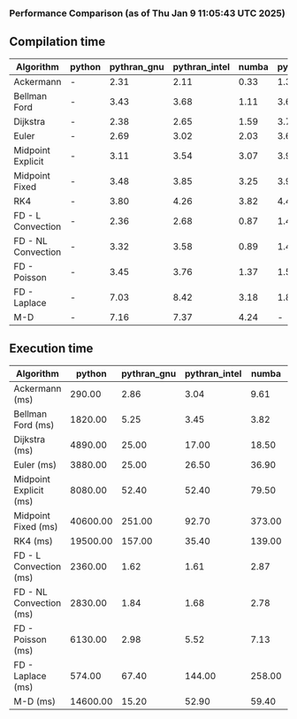 ### Performance Comparison (as of Thu Jan  9 11:05:43 UTC 2025)
## Compilation time
Algorithm                 | python                    | pythran_gnu               | pythran_intel             | numba                     | pyccel_fortran_gnu        | pyccel_c_gnu              | pyccel_fortran_intel      | pyccel_c_intel           
------------------------- | ------------------------- | ------------------------- | ------------------------- | ------------------------- | ------------------------- | ------------------------- | ------------------------- | -------------------------
Ackermann                 | -                         | 2.31                      | 2.11                      | 0.33                      | 1.33                      | 1.30                      | 1.40                      | 1.37                     
Bellman Ford              | -                         | 3.43                      | 3.68                      | 1.11                      | 3.69                      | 3.93                      | 3.79                      | 3.95                     
Dijkstra                  | -                         | 2.38                      | 2.65                      | 1.59                      | 3.71                      | 3.99                      | 3.91                      | 4.03                     
Euler                     | -                         | 2.69                      | 3.02                      | 2.03                      | 3.63                      | 3.96                      | 3.79                      | 3.96                     
Midpoint Explicit         | -                         | 3.11                      | 3.54                      | 3.07                      | 3.96                      | 4.28                      | 4.07                      | 4.27                     
Midpoint Fixed            | -                         | 3.48                      | 3.85                      | 3.25                      | 3.91                      | 4.26                      | 4.11                      | 4.28                     
RK4                       | -                         | 3.80                      | 4.26                      | 3.82                      | 4.41                      | 4.66                      | 4.50                      | 4.68                     
FD - L Convection         | -                         | 2.36                      | 2.68                      | 0.87                      | 1.40                      | 3.94                      | 1.59                      | 3.93                     
FD - NL Convection        | -                         | 3.32                      | 3.58                      | 0.89                      | 1.41                      | 3.95                      | 1.62                      | 3.91                     
FD - Poisson              | -                         | 3.45                      | 3.76                      | 1.37                      | 1.56                      | 4.08                      | 2.94                      | 4.06                     
FD - Laplace              | -                         | 7.03                      | 8.42                      | 3.18                      | 1.89                      | 4.45                      | 2.18                      | 4.35                     
M-D                       | -                         | 7.16                      | 7.37                      | 4.24                      | -                         | -                         | -                         | -                        

## Execution time
Algorithm                 | python                    | pythran_gnu               | pythran_intel             | numba                     | pyccel_fortran_gnu        | pyccel_c_gnu              | pyccel_fortran_intel      | pyccel_c_intel           
------------------------- | ------------------------- | ------------------------- | ------------------------- | ------------------------- | ------------------------- | ------------------------- | ------------------------- | -------------------------
Ackermann (ms)            | 290.00                    | 2.86                      | 3.04                      | 9.61                      | 1.55                      | 1.59                      | 8.89                      | 4.33                     
Bellman Ford (ms)         | 1820.00                   | 5.25                      | 3.45                      | 3.82                      | 2.96                      | 5.98                      | -                         | 19.10                    
Dijkstra (ms)             | 4890.00                   | 25.00                     | 17.00                     | 18.50                     | 18.80                     | 30.70                     | -                         | 22.70                    
Euler (ms)                | 3880.00                   | 25.00                     | 26.50                     | 36.90                     | 15.40                     | 143.00                    | 14.00                     | 128.00                   
Midpoint Explicit (ms)    | 8080.00                   | 52.40                     | 52.40                     | 79.50                     | 23.70                     | 280.00                    | 16.00                     | 249.00                   
Midpoint Fixed (ms)       | 40600.00                  | 251.00                    | 92.70                     | 373.00                    | 74.90                     | 1430.00                   | 58.10                     | 1240.00                  
RK4 (ms)                  | 19500.00                  | 157.00                    | 35.40                     | 139.00                    | 36.10                     | 487.00                    | 38.10                     | 400.00                   
FD - L Convection (ms)    | 2360.00                   | 1.62                      | 1.61                      | 2.87                      | 1.50                      | 1.60                      | -                         | 4.06                     
FD - NL Convection (ms)   | 2830.00                   | 1.84                      | 1.68                      | 2.78                      | 1.99                      | 2.01                      | -                         | 4.11                     
FD - Poisson (ms)         | 6130.00                   | 2.98                      | 5.52                      | 7.13                      | 2.79                      | 3.74                      | -                         | 5.07                     
FD - Laplace (ms)         | 574.00                    | 67.40                     | 144.00                    | 258.00                    | 63.30                     | 257.00                    | -                         | 299.00                   
M-D (ms)                  | 14600.00                  | 15.20                     | 52.90                     | 59.40                     | -                         | -                         | -                         | -                        
